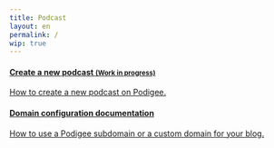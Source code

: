 ```yaml
---
title: Podcast
layout: en
permalink: /
wip: true
---
```


<div class="list-group">
  <a href="/guides/podcasts/new-podcast/" class="list-group-item" title="Go to New Podcast documentation">
    <h4 class="list-group-item-heading">Create a new podcast <small>(Work in progress)</small></h4>
    <p class="list-group-item-text">How to create a new podcast on Podigee.</p>
  </a>

  <a href="/guides/podcasts/domains/" class="list-group-item" title="Go to Domain configuration documentation">
    <h4 class="list-group-item-heading">Domain configuration documentation</h4>
    <p class="list-group-item-text">How to use a Podigee subdomain or a custom domain for your blog.</p>
  </a>
</div>
